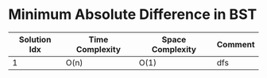 # Minimum Absolute Difference in BST

| Solution Idx | Time Complexity | Space Complexity | Comment |
| ------------ | --------------- | ---------------- | ------- |
| 1            | O(n)            | O(1)             | dfs     |
